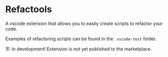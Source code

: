 # Refactools

A vscode extension that allows you to easily create scripts to refactor your code.

Examples of refactoring scripts can be found in the `.vscode-test` folder.

🏗️ In development! Extension is not yet published to the marketplace.
